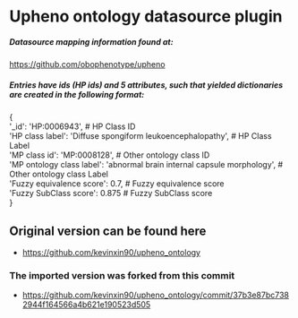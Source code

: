 # Upheno ontology datasource plugin 

##### Datasource mapping information found at: 

https://github.com/obophenotype/upheno

##### Entries have ids (HP ids) and 5 attributes, such that yielded dictionaries are created in the following format: 

{\
'_id': 'HP:0006943', # HP Class ID\
'HP class label': 'Diffuse spongiform leukoencephalopathy', # HP Class Label\
'MP class id': 'MP:0008128', # Other ontology class ID\
'MP ontology class label': 'abnormal brain internal capsule morphology', # Other ontology class Label\
'Fuzzy equivalence score': 0.7, # Fuzzy equivalence score\
'Fuzzy SubClass score': 0.875 # Fuzzy SubClass score\
}

## Original version can be found here

- <https://github.com/kevinxin90/upheno_ontology>

### The imported version was forked from this commit

- <https://github.com/kevinxin90/upheno_ontology/commit/37b3e87bc7382944f164566a4b621e190523d505>
